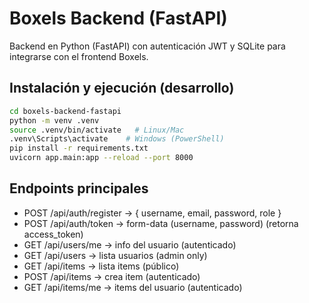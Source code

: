 # Boxels Backend (FastAPI)

Backend en Python (FastAPI) con autenticación JWT y SQLite para integrarse con el frontend Boxels.

## Instalación y ejecución (desarrollo)

```bash
cd boxels-backend-fastapi
python -m venv .venv
source .venv/bin/activate   # Linux/Mac
.venv\Scripts\activate    # Windows (PowerShell)
pip install -r requirements.txt
uvicorn app.main:app --reload --port 8000
```

## Endpoints principales

- POST /api/auth/register  -> { username, email, password, role }
- POST /api/auth/token     -> form-data (username, password)  (retorna access_token)
- GET  /api/users/me       -> info del usuario (autenticado)
- GET  /api/users          -> lista usuarios (admin only)
- GET  /api/items          -> lista items (público)
- POST /api/items          -> crea item (autenticado)
- GET  /api/items/me       -> items del usuario (autenticado)
